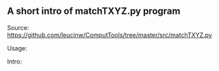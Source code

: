 ## A short intro of matchTXYZ.py program
Source: https://github.com/leucinw/ComputTools/tree/master/src/matchTXYZ.py

Usage:

Intro:


